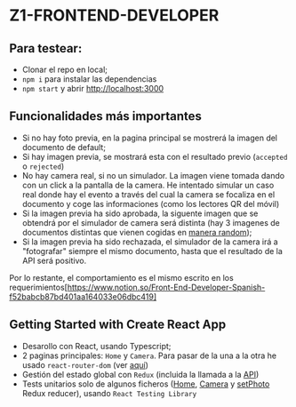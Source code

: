 # Z1-FRONTEND-DEVELOPER
## Para testear:
- Clonar el repo en local;
- `npm i` para instalar las dependencias
- `npm start` y abrir [http://localhost:3000](http://localhost:3000)

## Funcionalidades más importantes
- Si no hay foto previa, en la pagina principal se mostrerá la imagen del documento de default;
- Si hay imagen previa, se mostrará esta con el resultado previo (`accepted` o `rejected`)
- No hay camera real, si no un simulador. La imagen viene tomada dando con un click a la pantalla de la camera. He intentado simular un caso real donde hay el evento a través del cual la camera se focaliza en el documento y coge las informaciones (como los lectores QR del móvil)
- Si la imagen previa ha sido aprobada, la siguente imagen que se obtendrá por el simulador de camera será distinta (hay 3 imagenes de documentos distintas que vienen cogidas en [manera random](https://github.com/SaraPeir/z1-frontend-developer/blob/master/src/redux/slices/setPhoto.tsx#L26));
- Si la imagen previa ha sido rechazada, el simulador de la camera irá a "fotografar" siempre el mismo documento, hasta que el resultado de la API será positivo. 

Por lo restante, el comportamiento es el mismo escrito en los requerimientos[https://www.notion.so/Front-End-Developer-Spanish-f52babcb87bd401aa164033e06dbc419]

## Getting Started with Create React App
- Desarollo con React, usando Typescript;
- 2 paginas principales: `Home` y `Camera`. Para pasar de la una a la otra he usado `react-router-dom` (ver [aquí](https://github.com/SaraPeir/z1-frontend-developer/blob/master/src/App.tsx#L16))
- Gestión del estado global con `Redux` (incluida la llamada a la [API](https://github.com/SaraPeir/z1-frontend-developer/blob/master/src/redux/slices/fetchApi.tsx#L15))
- Tests unitarios solo de algunos ficheros ([Home](https://github.com/SaraPeir/z1-frontend-developer/blob/master/src/modules/Home/Home.test.tsx), [Camera](https://github.com/SaraPeir/z1-frontend-developer/blob/master/src/modules/Camera/Camera.test.tsx) y [setPhoto](https://github.com/SaraPeir/z1-frontend-developer/blob/master/src/redux/tests/setPhoto.test.tsx) Redux reducer), usando `React Testing Library`

